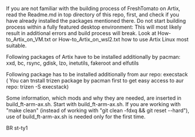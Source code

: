 If you are not familiar with the building process of FreshTomato on Artix, read the Readme.md in top directory of this repo, first, and check if you have already installed the packages mentioned there. Do not start building process within a fully featured desktop environment: This will most likely result in additional errors and build process will break. Look at How-to_Artix_on_VM.txt or How-to_Artix_on_wsl2.txt how to use Artix Linux most suitable.

Following packages of Artix have to be installed additionally by pacman: 
	xxd, bc, rsync, gdisk, lzo, inetutils, fakeroot and elfutils

Following package has to be installed additionally from aur repo:
	execstack 
( You can tnstall trizen package by pacman first to get easy access to aur repo:
		trizen -S execstack)

Some information, which mods and why they are needed, are inserted in build_ft-arm-ax.sh.
Start with build_ft-arm-ax.sh. If you are working with "make clean" (instead of working with "git clean -fdxq && git reset --hard"), 
use of build_ft-arm-ax.sh is needed only for the first time.

BR 
st-ty1
